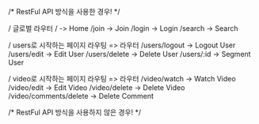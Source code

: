/* RestFul API 방식을 사용한 경우! */


/ 글로벌 라우터
/ -> Home
/join -> Join
/login -> Login
/search -> Search

/ users로 시작하는 페이지 라우팅 => 라우터
/users/logout -> Logout User
/users/edit -> Edit User
/users/delete -> Delete User
/users/:id -> Segment User

/ video로 시작하는 페이지 라우팅 => 라우터
/video/watch -> Watch Video
/video/edit -> Edit Video
/video/delete -> Delete Video
/video/comments/delete -> Delete Comment

/* RestFul API 방식을 사용하지 않은 경우! */